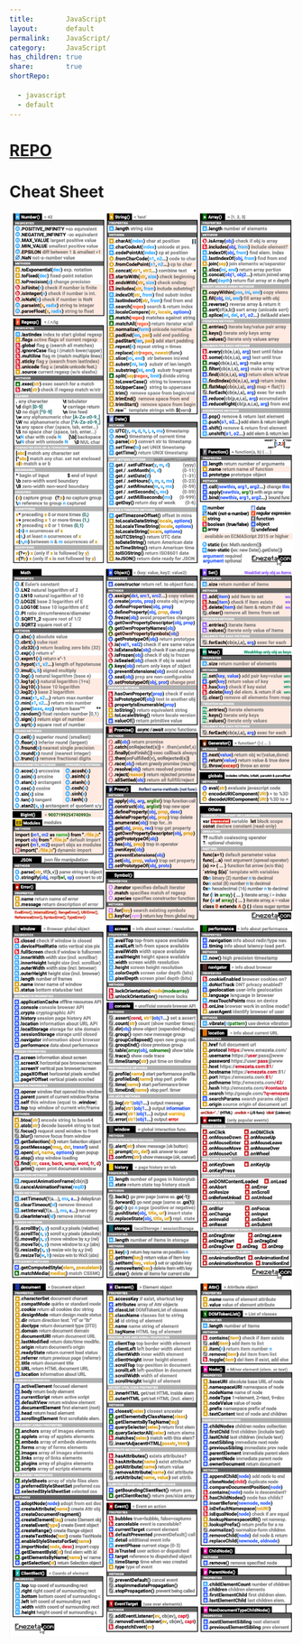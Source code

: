 ```yaml
---  
title:        JavaScript  
layout:       default  
permalink:    JavaScript/  
category:     JavaScript  
has_children: true  
share:        true  
shortRepo:  
  
  - javascript  
  - default    
---  
```

  
# [REPO](https://github.com/14paxton/javascript)  
  
# Cheat Sheet  
  
![javascriptCheatSheet.png](..%2Fassets%2Fimages%2FjavascriptCheatSheet.png)  
![javascriptCheatSheet2.png](..%2Fassets%2Fimages%2FjavascriptCheatSheet2.png)  
![javascriptCheatSheet3.png](..%2Fassets%2Fimages%2FjavascriptCheatSheet3.png)  
![javascriptCheatSheet4.png](..%2Fassets%2Fimages%2FjavascriptCheatSheet4.png)